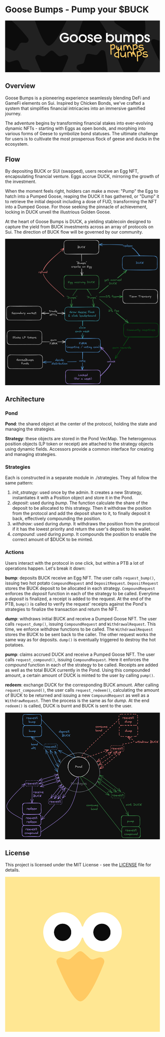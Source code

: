 # Goose Bumps - Pump your $BUCK

![Goose Bumps banner](./assets/goosebumps_banner.png)

## Overview

Goose Bumps is a pioneering experience seamlessly blending DeFi and GameFi elements on Sui. Inspired by Chicken Bonds, we've crafted a system that simplifies financial intricacies into an immersive gamified journey. 

The adventure begins by transforming financial stakes into ever-evolving dynamic NFTs - starting with Eggs as open bonds, and morphing into various forms of Geese to symbolize bond statuses. The ultimate challenge for users is to cultivate the most prosperous flock of geese and ducks in the ecosystem.

## Flow 

By depositing BUCK or SUI (swapped), users receive an Egg NFT, encapsulating financial venture. Eggs accrue DUCK, mirroring the growth of the investment. 

When the moment feels right, holders can make a move: "Pump" the Egg to hatch into a Pumped Goose, reaping the DUCK it has gathered, or "Dump" it to retrieve the initial deposit including a dose of FUD, transforming the NFT into a Dumped Goose. For those seeking the pinnacle of achievement, locking in DUCK unveil the illustrious Golden Goose.

At the heart of Goose Bumps is DUCK, a yielding stablecoin designed to capture the yield from BUCK investments across an array of protocols on Sui. The direction of BUCK flow will be governed by our community.

![Goose Bumps graph](./assets/goosebumps_graph.png)

## Architecture

### Pond

**Pond**: the shared object at the center of the protocol, holding the state and managing the strategies.

**Strategy**: these objects are stored in the Pond VecMap. The heterogenous position objects (LP token or receipt) are attached to the strategy objects using dynamic fields. Accessors provide a common interface for creating and managing strategies.

### Strategies

Each is constructed in a separate module in ./strategies. They all follow the same pattern:  

1. *init_strategy*: used once by the admin. It creates a new Strategy, instantiates it with a Position object and store it in the Pond.
2. *deposit*: used during *bump*. The function calculate the share of the deposit to be allocated to this strategy. Then it withdraw the position from the protocol and add the deposit share to it, to finally deposit it back, effectively compounding the position.
3. *withdraw*: used during *dump*. It withdraws the position from the protocol if it has the lowest priority and return the user's deposit to his wallet.
4. *compound*: used during *pump*. It compounds the position to enable the correct amount of $DUCK to be minted.

### Actions 

Users interact with the protocol in one click, but within a PTB a lot of operations happen. Let's break it down:

**bump**: deposits BUCK receive an Egg NFT. The user calls `request_bump()`, issuing two hot potato `CompoundRequest` and `DepositRequest`. `DepositRequest` stores the BUCK deposit to be allocated in each strategy. `CompoundRequest` enforces the *deposit* function in each of the strategy to be called. Everytime a *deposit* is finalized, a receipt is added to the request. At the end of the PTB, `bump()` is called to verify the request' receipts against the Pond's strategies to finalize the transaction and return the NFT.

**dump**: withdraws initial BUCK and receive a Dumped Goose NFT. The user calls `request_dump()`, issuing `CompoundRequest` and `WithdrawalRequest`. This time, we enforce *withdraw* functions to be called. The `WithdrawalRequest` stores the BUCK to be sent back to the caller. The other request works the same way as for deposits. `dump()` is eventually triggered to destroy the hot potatoes.

**pump**: claims accrued DUCK and receive a Pumped Goose NFT. The user calls `request_compound()`, issuing `CompoundRequest`. Here it enforces the *compound* function in each of the strategy to be called. Receipts are added as well as the total BUCK currently in the Pond. Using this compounded amount, a certain amount of DUCK is minted to the user by calling `pump()`.

**redeem**: exchange DUCK for the corresponding BUCK amount. After calling `request_compound()`, the user calls `request_redeem()`, calculating the amount of BUCK to be returned and issuing a new `CompoundRequest` as well as a `WithdrawRequest`. Then the process is the same as for *dump*. At the end `redeem()` is called, DUCK is burnt and BUCK is sent to the user.

![Goose Bumps architecture](./assets/goosebumps_techgraph.png)

## License
This project is licensed under the MIT License - see the [LICENSE](LICENSE) file for details.

![Goose Bumps Logo](./assets/goosebumps_logo.png)